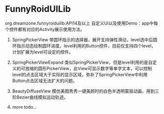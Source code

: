 # FunnyRoidUILib
org.dreamzone.funnyroiduilib:API14及以上
自定义Ui以及使用Demo：app中每个控件都有对应的Activity展示使用方法。

1. SpringPickerView
带圆环指示的选择器，展开支持弹性滑动，level选中后圆环指示动态绘制圆环进度。level利用的Button控件，目前仅支持四个level，计划扩展为level可设定的控件。

2. SpringPickerViewExpand
类似SpringPickerView，但是level利用的是自定义的可放缩的圆形PickerView，此View可显示数字等单字文本，可以控制level的点击区域大于实际的显示区域，弥补了SpringPickerView中利用Button点击区域无法扩大的问题。

3. BeautyDiffuseView
模仿美图秀秀一键美颜时的白色半透明蒙层动画，用到三阶Bezier曲线模拟运动轨迹。

4. more todo...
